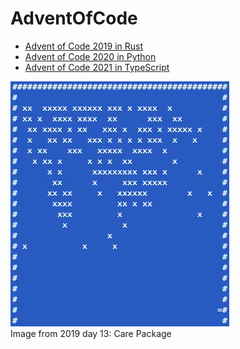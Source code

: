 # AdventOfCode

* [Advent of Code 2019 in Rust](./2019)
* [Advent of Code 2020 in Python](./2020)
* [Advent of Code 2021 in TypeScript](./2021)

![](./2019/images/day13_brick_breaker.gif)  
Image from 2019 day 13: Care Package
